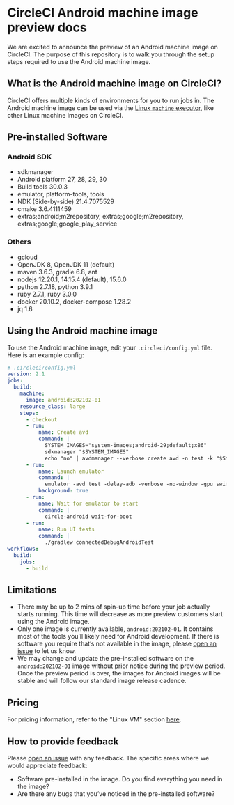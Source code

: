 # CircleCI Android machine image preview docs

We are excited to announce the preview of an Android machine image on CircleCI. The purpose of this repository is to walk you through the setup steps required to use the Android machine image.

## What is the Android machine image on CircleCI?

CircleCI offers multiple kinds of environments for you to run jobs in. The
Android machine image can be used via the [Linux `machine` executor](https://circleci.com/docs/2.0/configuration-reference/#machine-executor-linux), like other
Linux machine images on CircleCI.

## Pre-installed Software

### Android SDK
- sdkmanager
- Android platform 27, 28, 29, 30
- Build tools 30.0.3
- emulator, platform-tools, tools
- NDK (Side-by-side) 21.4.7075529
- cmake 3.6.4111459
- extras;android;m2repository, extras;google;m2repository, extras;google;google_play_service

### Others
- gcloud
- OpenJDK 8, OpenJDK 11 (default)
- maven 3.6.3, gradle 6.8, ant
- nodejs 12.20.1, 14.15.4 (default), 15.6.0
- python 2.7.18, python 3.9.1
- ruby 2.7.1, ruby 3.0.0
- docker 20.10.2, docker-compose 1.28.2
- jq 1.6

## Using the Android machine image

To use the Android machine image, edit your `.circleci/config.yml` file.
Here is an example config:

```yaml
# .circleci/config.yml
version: 2.1
jobs:
  build:
    machine:
      image: android:202102-01
    resource_class: large
    steps:
      - checkout
      - run:
          name: Create avd
          command: |
            SYSTEM_IMAGES="system-images;android-29;default;x86"
            sdkmanager "$SYSTEM_IMAGES"
            echo "no" | avdmanager --verbose create avd -n test -k "$SYSTEM_IMAGES"
      - run:
          name: Launch emulator
          command: |
            emulator -avd test -delay-adb -verbose -no-window -gpu swiftshader_indirect -no-snapshot -noaudio -no-boot-anim
          background: true
      - run:
          name: Wait for emulator to start
          command: |
            circle-android wait-for-boot
      - run:
          name: Run UI tests
          command: |
            ./gradlew connectedDebugAndroidTest
workflows:
  build:
    jobs:
      - build
```

## Limitations

* There may be up to 2 mins of spin-up time before your job actually starts running. This time will decrease as more preview customers start using the
Android image.
* Only one image is currently available, `android:202102-01`. It contains most of the tools you’ll likely need for Android development. If there is software you require that’s not available in the image, please [open an issue](https://github.com/CircleCI-Public/android-image-preview-docs/issues) to let us know.
* We may change and update the pre-installed software on the `android:202102-01` image without prior notice during the preview period. Once the preview period is over, the images for Android images will be stable and will follow our standard image release cadence.

## Pricing

For pricing information, refer to the "Linux VM" section [here](https://circleci.com/pricing/).

## How to provide feedback

Please [open an issue](https://github.com/CircleCI-Public/android-image-preview-docs/issues) with any feedback. The specific areas where we would appreciate feedback:

* Software pre-installed in the image. Do you find everything you need in the image?
* Are there any bugs that you’ve noticed in the pre-installed software?
